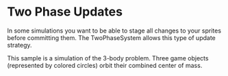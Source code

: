 # Two Phase Updates

In some simulations you want to be able to stage all changes to your sprites
before committing them. The TwoPhaseSystem allows this type of update strategy.

This sample is a simulation of the 3-body problem. Three game objects
(represented by colored circles) orbit their combined center of mass.
